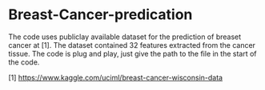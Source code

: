# Breast-Cancer-predication
The code uses publiclay available dataset for the prediction of breaset cancer at [1]. 
The dataset contained 32 features extracted from the cancer tissue. 
The code is plug and play, just give the path to the file in the start of the code. 

[1] https://www.kaggle.com/uciml/breast-cancer-wisconsin-data
